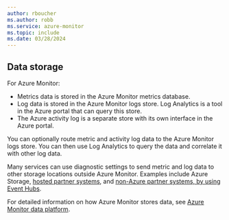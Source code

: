 ```yaml
---
author: rboucher
ms.author: robb
ms.service: azure-monitor
ms.topic: include
ms.date: 03/28/2024
---
```


## Data storage

For Azure Monitor:

- Metrics data is stored in the Azure Monitor metrics database.
- Log data is stored in the Azure Monitor logs store. Log Analytics is a tool in the Azure portal that can query this store.
- The Azure activity log is a separate store with its own interface in the Azure portal.

You can optionally route metric and activity log data to the Azure Monitor logs store. You can then use Log Analytics to query the data and correlate it with other log data.

Many services can use diagnostic settings to send metric and log data to other storage locations outside Azure Monitor. Examples include Azure Storage, [hosted partner systems](/azure/partner-solutions/overview), and [non-Azure partner systems, by using Event Hubs](/azure/azure-monitor/essentials/stream-monitoring-data-event-hubs).

For detailed information on how Azure Monitor stores data, see [Azure Monitor data platform](/azure/azure-monitor/platform/data-platform).
